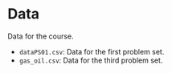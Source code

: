 # Data
Data for the course.

- `dataPS01.csv`: Data for the first problem set.
- `gas_oil.csv`: Data for the third problem set.
